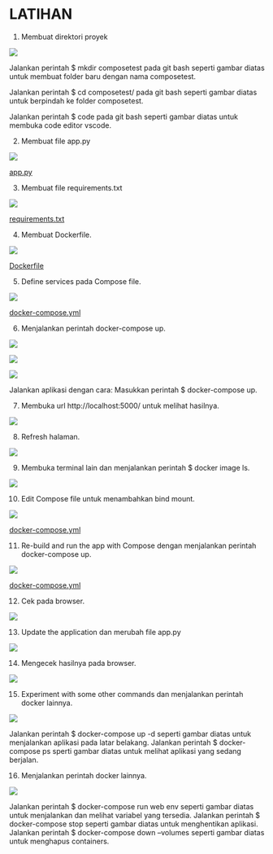 # LATIHAN

1. Membuat direktori proyek

![](img/01.png)

Jalankan perintah $ mkdir composetest pada git bash seperti gambar diatas untuk membuat folder baru dengan nama composetest.

Jalankan perintah $ cd composetest/ pada git bash seperti gambar diatas untuk berpindah ke folder composetest.

Jalankan perintah $ code pada git bash seperti gambar diatas untuk membuka code editor vscode.

2. Membuat file app.py

![](img/02.png)

[app.py](https://github.com/AlfianZhanitra/tekn-cloud-computing/blob/main/minggu-08/app.py)

3. Membuat file requirements.txt

![](img/03.png)

[requirements.txt](https://github.com/AlfianZhanitra/tekn-cloud-computing/blob/main/minggu-08/requirements.txt)

4. Membuat Dockerfile.

![](img/04.png)

[Dockerfile](https://github.com/AlfianZhanitra/tekn-cloud-computing/blob/main/minggu-08/Dockerfile.dockerfile)

5. Define services pada Compose file.

![](img/05.png)

[docker-compose.yml](https://github.com/AlfianZhanitra/tekn-cloud-computing/blob/main/minggu-08/docker-compose.yml)

6. Menjalankan perintah docker-compose up.

![](img/06.png)

![](img/07.png)

![](img/08.png)

Jalankan aplikasi dengan cara:
Masukkan perintah $ docker-compose up.

7. Membuka url http://localhost:5000/ untuk melihat hasilnya.

![](img/09.png)

8. Refresh halaman.

![](img/10.png)

9. Membuka terminal lain dan menjalankan perintah $ docker image ls.

![](img/11.png)

10. Edit Compose file untuk menambahkan bind mount.

![](img/12.png)

[docker-compose.yml](https://github.com/AlfianZhanitra/tekn-cloud-computing/blob/main/minggu-08/docker-compose.yml)

11. Re-build and run the app with Compose dengan menjalankan perintah docker-compose up.

![](img/13.png)

[docker-compose.yml](https://github.com/AlfianZhanitra/tekn-cloud-computing/blob/main/minggu-08/docker-compose.yml)

12. Cek pada browser.

![](img/14.png)

13. Update the application dan merubah file app.py

![](img/15.png)

14. Mengecek hasilnya pada browser.

![](img/16.png)

15. Experiment with some other commands dan menjalankan perintah docker lainnya.

![](img/17.png)

Jalankan perintah $ docker-compose up -d seperti gambar diatas untuk menjalankan aplikasi pada latar belakang.
Jalankan perintah $ docker-compose ps sperti gambar diatas untuk melihat aplikasi yang sedang berjalan.

16. Menjalankan perintah docker lainnya.

![](img/18.png)

Jalankan perintah $ docker-compose run web env seperti gambar diatas untuk menjalankan dan melihat variabel yang tersedia.
Jalankan perintah $ docker-compose stop seperti gambar diatas untuk menghentikan aplikasi.
Jalankan perintah $ docker-compose down –volumes seperti gambar diatas untuk menghapus containers.